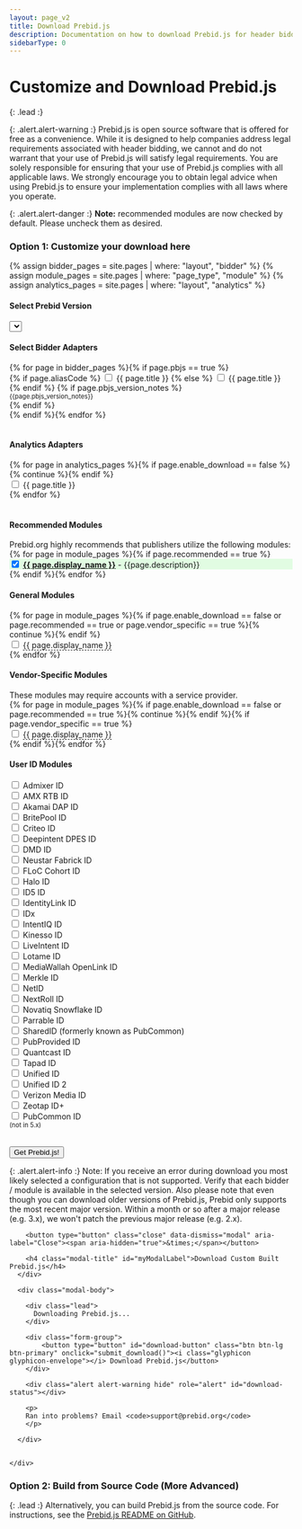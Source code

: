 ```yaml
---
layout: page_v2
title: Download Prebid.js
description: Documentation on how to download Prebid.js for header bidding.
sidebarType: 0
---
```


<style>
a.tip {
    border-bottom: 1px dashed;
    text-decoration: none
}
a.tip:hover {
    cursor: help;
    position: relative
}
a.tip span {
    display: none
}
a.tip:hover span {
    border: #c0c0c0 1px dotted;
    padding: 5px 20px 5px 5px;
    display: block;
    z-index: 100;
    left: 0px;
    background: #f0f0f0;
    margin: 10px;
    width: 300px;
    position: absolute;
    top: 10px;
    text-decoration: none
}
</style>

<script src="https://cdn.firebase.com/js/client/2.4.2/firebase.js"></script>

<script>

  getVersionList();

$(function(){
  $('#myModal').on('show.bs.modal', function (e) {
    var form_data = get_form_data();
    if(form_data.modules.length < 1){
      alert('Please select at least 1 bidder');
      return e.preventDefault() // stops modal from being shown
    }
    return;
  });

  // show all adapters
  $('.adapters .col-md-4').show();
});

function getVersionList() {
  $.ajax({
      type: "GET",
      url: "https://js-download.prebid.org/versions",
  })
  .success(function(data) {
    try{
      data = JSON.parse(data);
      var versions = data.versions;
      if(!versions || versions.length === 0) {
        showError();
        return;
      }
      versions.forEach(function(version, index){
        if(index === 0) {
          $('.selectpicker').append('<option value="'+version+'">'+version+' - latest </option>');
        }
        else{
          if(version.match(/\d\.\d+\.\d+/i)){
            $('.selectpicker').append('<option value="'+version+'">'+version+'</option>');
          }
          else{
            // $('.selectpicker').append('<option value="'+version+'">'+version+' - deprecated</option>');
          }
        }
      });
    }
    catch(e) {
      console.log(e);
      showError();
    }

  })
  .fail(function(e) {
    console.log(e);
    showError();
  });
  function showError(){
     $('.selectpicker').append('<option value="error">Error generating version list. Please try again later</option>');
  }
}

function submit_download() {
    var form_data = get_form_data();

    var alertStatus = $('#download-status');

    alertStatus.addClass('hide');

    $('#download-button').html('<i class="glyphicon glyphicon-send"></i> Sending Request...').addClass('disabled');
    alertStatus.html('Request sent! This should only take a few moments!');
    alertStatus.removeClass('hide');
    $.ajax({
        type: "POST",
        url: "https://js-download.prebid.org/download",
        //dataType: 'json',
        data: form_data
    })
    .success(function(data, textStatus, jqXHR) {
      var buttn = $('#download-button');
      //buttn.addClass('btn-success');
      buttn.html('<i class="glyphicon glyphicon-ok"></i> Prebid.js file successfully generated!');
      alertStatus.addClass('hide');
      // Try to find out the filename from the content disposition `filename` value
      var filename = "prebid" + form_data['version'] + ".js";
      // this doens't work in our current jquery version.
      var disposition = jqXHR.getResponseHeader('Content-Disposition');
      if (disposition && disposition.indexOf('attachment') !== -1) {
          var filenameRegex = /filename[^;=\n]*=((['"]).*?\2|[^;\n]*)/;
          var matches = filenameRegex.exec(disposition);
          if (matches != null && matches[1]) filename = matches[1].replace(/['"]/g, '');
      }
      // The actual download
      var blob = new Blob([data], { type: 'text/javascript' });
      var link = document.createElement('a');
      link.href = window.URL.createObjectURL(blob);
      link.download = filename;
      document.body.appendChild(link);
      link.click();
      document.body.removeChild(link);
    })
    .fail(function(e) {
      errorO = e;
      console.log(e);
      var buttn = $('#download-button');
      buttn.html('<i class="glyphicon glyphicon-envelope"></i> Receive Prebid.js');
      buttn.removeClass('disabled');
      alert('Ran into an issue.');
    });
}

function get_form_data() {
    var bidders = [];
    var analytics = [];
    var version = $('.selectpicker').val();

    var bidder_check_boxes = $('.bidder-check-box');
    for (var i = 0; i < bidder_check_boxes.length; i++) {
        var box = bidder_check_boxes[i];
        if (box.checked) {
            bidders.push(box.getAttribute('moduleCode'));
        }
    }

    var analytics_check_boxes = $('.analytics-check-box');
    for (var i = 0; i < analytics_check_boxes.length; i++) {
        var box = analytics_check_boxes[i];
        if (box.checked) {
            analytics.push(box.getAttribute('analyticscode') + 'AnalyticsAdapter');
        }
    }

    var form_data = {};
    form_data['modules'] = bidders.concat(analytics);
    form_data['version'] = version;

    return form_data;
}


</script>

<style>
.disabled {
  color: #aaa;
}
</style>

<div class="bs-docs-section" markdown="1">

# Customize and Download Prebid.js

{: .lead :}

{: .alert.alert-warning :}
Prebid.js is open source software that is offered for free as a convenience. While it is designed to help companies address legal requirements associated with header bidding, we cannot and do not warrant that your use of Prebid.js will satisfy legal requirements. You are solely responsible for ensuring that your use of Prebid.js complies with all applicable laws.  We strongly encourage you to obtain legal advice when using Prebid.js to ensure your implementation complies with all laws where you operate.

{: .alert.alert-danger :}
**Note:** recommended modules are now checked by default. Please uncheck them as desired.

### Option 1: Customize your download here

{% assign bidder_pages = site.pages | where: "layout", "bidder" %}
{% assign module_pages = site.pages | where: "page_type", "module" %}
{% assign analytics_pages = site.pages | where: "layout", "analytics" %}

<form>
<h4>Select Prebid Version</h4>
<select id="version_selector" class="selectpicker">
</select>
<br>
<h4>Select Bidder Adapters</h4>
<div class="row adapters">
{% for page in bidder_pages %}{% if page.pbjs == true %}
<div class="col-md-4">
 <div class="checkbox">
  <label>
  {% if page.aliasCode %} <input type="checkbox" moduleCode="{{ page.aliasCode }}BidAdapter" class="bidder-check-box"> {{ page.title }} {% else %} <input type="checkbox" moduleCode="{{ page.biddercode }}BidAdapter" class="bidder-check-box"> {{ page.title }} {% endif %}
  {% if page.pbjs_version_notes %}<br/><div style="font-size:80%">{{page.pbjs_version_notes}}</div>{% endif %}
  </label>
</div>
</div>
{% endif %}{% endfor %}
</div>


<br>
<h4>Analytics Adapters</h4>
<div class="row">
{% for page in analytics_pages %}{% if page.enable_download == false %}{% continue %}{% endif %}<div class="col-md-4"><div class="checkbox"><label><input type="checkbox" analyticscode="{{ page.modulecode }}" class="analytics-check-box"> {{ page.title }}</label></div></div>{% endfor %}
</div>
<br/>
<h4>Recommended Modules</h4>
Prebid.org highly recommends that publishers utilize the following modules:
<br/>
{% for page in module_pages %}{% if page.recommended == true %}<div class="row"><div class="checkbox" style="background-color: #e1fce2;"><label> <input type="checkbox" CHECKED moduleCode="{{ page.module_code }}" class="bidder-check-box"> <a href="{{page.url}}"><strong>{{ page.display_name }}</strong></a> - {{page.description}}</label></div></div>{% endif %}{% endfor %}
<br/>
<h4>General Modules</h4>
<div class="row">
 {% for page in module_pages %}{% if page.enable_download == false or page.recommended == true or page.vendor_specific == true %}{% continue %}{% endif %}<div class="col-md-4"><div class="checkbox">
  <label> <input type="checkbox" moduleCode="{{ page.module_code }}" class="bidder-check-box"> <a href="{{page.url}}" class="tip">{{ page.display_name }}<span>{{page.description}}</span></a></label>
</div></div>{% endfor %}
</div>

<h4>Vendor-Specific Modules</h4>
These modules may require accounts with a service provider.<br/>
<div class="row">
 {% for page in module_pages %}{% if page.enable_download == false or page.recommended == true %}{% continue %}{% endif %}{% if page.vendor_specific == true %}<div class="col-md-4"><div class="checkbox"><label> <input type="checkbox" moduleCode="{{ page.module_code }}" class="bidder-check-box"> <a href="{{page.url}}" class="tip">{{ page.display_name }}<span>{{page.description}}</span></a></label>
</div></div>{% endif %}{% endfor %}
</div>

<h4>User ID Modules</h4>
<div class="row">  
  <div class="col-md-4"><div class="checkbox">
  <label><input type="checkbox" moduleCode="admixerIdSystem" class="bidder-check-box"> Admixer ID</label>
  </div></div>
  <div class="col-md-4"><div class="checkbox">
  <label><input type="checkbox" moduleCode="amxIdSystem" class="bidder-check-box"> AMX RTB ID</label>
  </div></div>
  <div class="col-md-4"><div class="checkbox">
  <label><input type="checkbox" moduleCode="akamaiDAPIdSystem" class="bidder-check-box"> Akamai DAP ID</label>
  </div></div>
  <div class="col-md-4"><div class="checkbox">
  <label><input type="checkbox" moduleCode="britepoolIdSystem" class="bidder-check-box"> BritePool ID</label>
  </div></div>
  <div class="col-md-4"><div class="checkbox">
  <label><input type="checkbox" moduleCode="criteoIdSystem" class="bidder-check-box"> Criteo ID</label>
  </div></div>
  <div class="col-md-4"><div class="checkbox">
  <label><input type="checkbox" moduleCode="deepintentDpesIdSystem" class="bidder-check-box"> Deepintent DPES ID</label>
  </div></div>
  <div class="col-md-4"><div class="checkbox">
  <label><input type="checkbox" moduleCode="dmdIdSystem" class="bidder-check-box"> DMD ID</label>
  </div></div>
  <div class="col-md-4"><div class="checkbox">
  <label><input type="checkbox" moduleCode="fabrickIdSystem" class="bidder-check-box"> Neustar Fabrick ID</label>
  </div></div>
  <div class="col-md-4"><div class="checkbox">
  <label><input type="checkbox" moduleCode="flocIdSystem" class="bidder-check-box"> FLoC Cohort ID</label>
  </div></div>
  <div class="col-md-4"><div class="checkbox">
  <label><input type="checkbox" moduleCode="haloIdSystem" class="bidder-check-box"> Halo ID</label>
  </div></div>
  <div class="col-md-4"><div class="checkbox">
  <label><input type="checkbox" moduleCode="id5IdSystem" class="bidder-check-box"> ID5 ID</label>
  </div></div>
  <div class="col-md-4"><div class="checkbox">
  <label><input type="checkbox" moduleCode="identityLinkIdSystem" class="bidder-check-box"> IdentityLink ID</label>
  </div></div>
  <div class="col-md-4"><div class="checkbox">
  <label><input type="checkbox" moduleCode="idxIdSystem" class="bidder-check-box"> IDx</label>
  </div></div>
  <div class="col-md-4"><div class="checkbox">
  <label><input type="checkbox" moduleCode="intentIqIdSystem" class="bidder-check-box"> IntentIQ ID</label>
  </div></div>
  <div class="col-md-4"><div class="checkbox">
  <label><input type="checkbox" moduleCode="kinessoIdSystem" class="bidder-check-box"> Kinesso ID</label>
  </div></div>
    <div class="col-md-4"><div class="checkbox">
  <label><input type="checkbox" moduleCode="liveIntentIdSystem" class="bidder-check-box"> LiveIntent ID</label>
  </div></div>
  <div class="col-md-4"><div class="checkbox">
  <label><input type="checkbox" moduleCode="lotamePanoramaIdSystem" class="bidder-check-box"> Lotame ID</label>
  </div></div>
  <div class="col-md-4"><div class="checkbox">
  <label><input type="checkbox" moduleCode="mwOpenLinkIdSystem" class="bidder-check-box"> MediaWallah OpenLink ID</label>
  </div></div>
  <div class="col-md-4"><div class="checkbox">
  <label><input type="checkbox" moduleCode="merkleIdSystem" class="bidder-check-box"> Merkle ID</label>
  </div></div>
  <div class="col-md-4"><div class="checkbox">
  <label><input type="checkbox" moduleCode="netIdSystem" class="bidder-check-box"> NetID</label>
  </div></div>
  <div class="col-md-4"><div class="checkbox">
  <label><input type="checkbox" moduleCode="nextrollIdSystem" class="bidder-check-box"> NextRoll ID</label>
  </div></div>
  <div class="col-md-4"><div class="checkbox">
  <label><input type="checkbox" moduleCode="novatiqIdSystem" class="bidder-check-box"> Novatiq Snowflake ID</label>
  </div></div>
  <div class="col-md-4"><div class="checkbox">
  <label><input type="checkbox" moduleCode="parrableIdSystem" class="bidder-check-box"> Parrable ID</label>
  </div></div>
  <div class="col-md-4"><div class="checkbox">
  <label><input type="checkbox" moduleCode="sharedIdSystem" class="bidder-check-box"> SharedID (formerly known as PubCommon)</label>
  </div></div>
  <div class="col-md-4"><div class="checkbox">
  <label><input type="checkbox" moduleCode="pubProvidedIdSystem" class="bidder-check-box"> PubProvided ID</label>
  </div></div>  
  <div class="col-md-4"><div class="checkbox">
  <label><input type="checkbox" moduleCode="quantcastIdSystem" class="bidder-check-box"> Quantcast ID</label>
  </div></div>
  <div class="col-md-4"><div class="checkbox">
  <label><input type="checkbox" moduleCode="tapadIdSystem" class="bidder-check-box"> Tapad ID</label>
  </div></div>
  <div class="col-md-4"><div class="checkbox">
  <label><input type="checkbox" moduleCode="unifiedIdSystem" class="bidder-check-box"> Unified ID</label>
  </div></div>
  <div class="col-md-4"><div class="checkbox">
  <label><input type="checkbox" moduleCode="uid2IdSystem" class="bidder-check-box"> Unified ID 2</label>
  </div></div>  
  <div class="col-md-4"><div class="checkbox">
  <label><input type="checkbox" moduleCode="verizonMediaIdSystem" class="bidder-check-box"> Verizon Media ID</label>
  </div></div>
  <div class="col-md-4"><div class="checkbox">
  <label><input type="checkbox" moduleCode="zeotapIdPlusIdSystem" class="bidder-check-box"> Zeotap ID+</label>
  </div></div>
  <div class="col-md-4"><div class="checkbox">
  <label><input type="checkbox" moduleCode="pubCommonIdSystem" class="bidder-check-box"> PubCommon ID<div style="font-size:80%"> (not in 5.x)</div></label>
  </div></div>
</div>

<br>

<div class="form-group">

<button type="button" class="btn btn-lg btn-primary" data-toggle="modal" data-target="#myModal" onclick="submit_download()">Get Prebid.js! </button>

</div>

</form>

{: .alert.alert-info :}
Note: If you receive an error during download you most likely selected a configuration that is not supported. Verify that each bidder / module is available in the selected version. Also please note that even though you can download older versions of Prebid.js,
Prebid only supports the most recent major version. Within a month or so after a major release (e.g. 3.x), we won't patch the previous major release (e.g. 2.x).


</div>

<!-- Modal -->
<div class="modal fade download-form__modal" id="myModal" tabindex="-1" role="dialog" aria-labelledby="myModalLabel">
  <div class="modal-dialog" role="document">
    <div class="modal-content">
      <div class="modal-header">

        <button type="button" class="close" data-dismiss="modal" aria-label="Close"><span aria-hidden="true">&times;</span></button>

        <h4 class="modal-title" id="myModalLabel">Download Custom Built Prebid.js</h4>
      </div>

      <div class="modal-body">

        <div class="lead">
          Downloading Prebid.js...
        </div>

        <div class="form-group">
            <button type="button" id="download-button" class="btn btn-lg btn-primary" onclick="submit_download()"><i class="glyphicon glyphicon-envelope"></i> Download Prebid.js</button>
        </div>

        <div class="alert alert-warning hide" role="alert" id="download-status"></div>

        <p>
        Ran into problems? Email <code>support@prebid.org</code>
        </p>

      </div>


    </div>

  </div>
</div>

<div class="bs-docs-section" markdown="1">

### Option 2: Build from Source Code (More Advanced)

{: .lead :}
Alternatively, you can build Prebid.js from the source code. For instructions, see the [Prebid.js README on GitHub](https://github.com/prebid/Prebid.js/blob/master/README.md).
